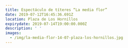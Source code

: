 ```yaml
---
title: Espectáculo de títeres “La media flor”
date: 2019-07-12T16:45:36.691Z
location: Plaza de Los Hornillos
expirydate: 2019-07-14T19:00:00.000Z
description: ' '
images:
  - /img/la-media-flor-14-07-plaza-los-hornillos.jpg
---
```


